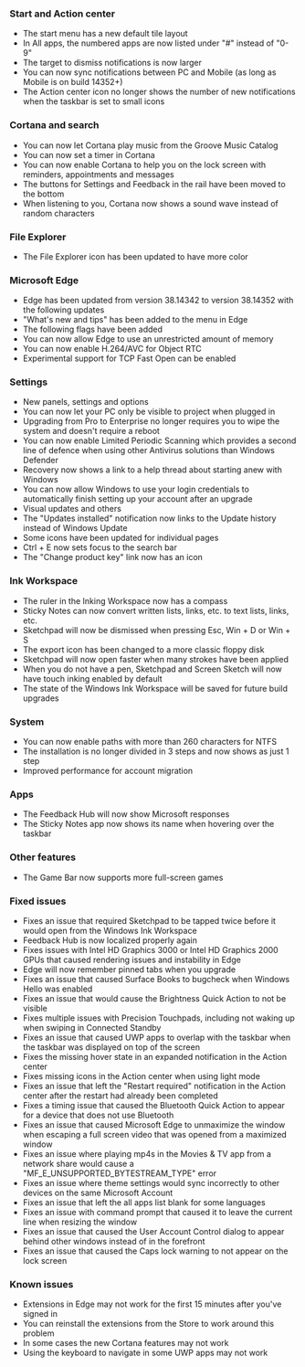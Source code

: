 ### Start and Action center
- The start menu has a new default tile layout
- In All apps, the numbered apps are now listed under "#" instead of "0-9"
- The target to dismiss notifications is now larger
- You can now sync notifications between PC and Mobile (as long as Mobile is on build 14352+)
- The Action center icon no longer shows the number of new notifications when the taskbar is set to small icons

### Cortana and search
- You can now let Cortana play music from the Groove Music Catalog
- You can now set a timer in Cortana
- You can now enable Cortana to help you on the lock screen with reminders, appointments and messages
- The buttons for Settings and Feedback in the rail have been moved to the bottom
- When listening to you, Cortana now shows a sound wave instead of random characters

### File Explorer
- The File Explorer icon has been updated to have more color

### Microsoft Edge
- Edge has been updated from version 38.14342 to version 38.14352 with the following updates
 - "What's new and tips" has been added to the menu in Edge
- The following flags have been added
 - You can now allow Edge to use an unrestricted amount of memory
 - You can now enable H.264/AVC for Object RTC
 - Experimental support for TCP Fast Open can be enabled

### Settings
- New panels, settings and options
 - You can now let your PC only be visible to project when plugged in
 - Upgrading from Pro to Enterprise no longer requires you to wipe the system and doesn't require a reboot
 - You can now enable Limited Periodic Scanning which provides a second line of defence when using other Antivirus solutions than Windows Defender
 - Recovery now shows a link to a help thread about starting anew with Windows
 - You can now allow Windows to use your login credentials to automatically finish setting up your account after an upgrade
- Visual updates and others
 - The "Updates installed" notification now links to the Update history instead of Windows Update
 - Some icons have been updated for individual pages
 - Ctrl + E now sets focus to the search bar
 - The "Change product key" link now has an icon

### Ink Workspace
- The ruler in the Inking Workspace now has a compass
- Sticky Notes can now convert written lists, links, etc. to text lists, links, etc.
- Sketchpad will now be dismissed when pressing Esc, Win + D or Win + S
- The export icon has been changed to a more classic floppy disk
- Sketchpad will now open faster when many strokes have been applied
- When you do not have a pen, Sketchpad and Screen Sketch will now have touch inking enabled by default
- The state of the Windows Ink Workspace will be saved for future build upgrades

### System
- You can now enable paths with more than 260 characters for NTFS
- The installation is no longer divided in 3 steps and now shows as just 1 step
- Improved performance for account migration

### Apps
- The Feedback Hub will now show Microsoft responses
- The Sticky Notes app now shows its name when hovering over the taskbar

### Other features
- The Game Bar now supports more full-screen games

### Fixed issues
- Fixes an issue that required Sketchpad to be tapped twice before it would open from the Windows Ink Workspace
- Feedback Hub is now localized properly again
- Fixes issues with Intel HD Graphics 3000 or Intel HD Graphics 2000 GPUs that caused rendering issues and instability in Edge
- Edge will now remember pinned tabs when you upgrade
- Fixes an issue that caused Surface Books to bugcheck when Windows Hello was enabled
- Fixes an issue that would cause the Brightness Quick Action to not be visible
- Fixes multiple issues with Precision Touchpads, including not waking up when swiping in Connected Standby
- Fixes an issue that caused UWP apps to overlap with the taskbar when the taskbar was displayed on top of the screen
- Fixes the missing hover state in an expanded notification in the Action center
- Fixes missing icons in the Action center when using light mode
- Fixes an issue that left the "Restart required" notification in the Action center after the restart had already been completed
- Fixes a timing issue that caused the Bluetooth Quick Action to appear for a device that does not use Bluetooth
- Fixes an issue that caused Microsoft Edge to unmaximize the window when escaping a full screen video that was opened from a maximized window
- Fixes an issue where playing mp4s in the Movies & TV app from a network share would cause a "MF_E_UNSUPPORTED_BYTESTREAM_TYPE" error
- Fixes an issue where theme settings would sync incorrectly to other devices on the same Microsoft Account
- Fixes an issue that left the all apps list blank for some languages
- Fixes an issue with command prompt that caused it to leave the current line when resizing the window
- Fixes an issue that caused the User Account Control dialog to appear behind other windows instead of in the forefront
- Fixes an issue that caused the Caps lock warning to not appear on the lock screen

### Known issues
- Extensions in Edge may not work for the first 15 minutes after you've signed in
 - You can reinstall the extensions from the Store to work around this problem
- In some cases the new Cortana features may not work
- Using the keyboard to navigate in some UWP apps may not work
